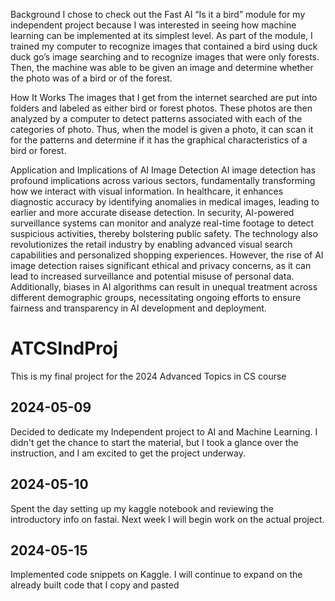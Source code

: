 Background
I chose to check out the Fast AI “Is it a bird” module for my independent project because I was interested in seeing how machine learning can be implemented at its simplest level. As part of the module, I trained my computer to recognize images that contained a bird using duck duck go’s image searching and to recognize images that were only forests. Then, the machine was able to be given an image and determine whether the photo was of a bird or of the forest.

How It Works
The images that I get from the internet searched are put into folders and labeled as either bird or forest photos. These photos are then analyzed by a computer to detect patterns associated with each of the categories of photo. Thus, when the model is given a photo, it can scan it for the patterns and determine if it has the graphical characteristics of a bird or forest.

Application and Implications of AI Image Detection
AI image detection has profound implications across various sectors, fundamentally transforming how we interact with visual information. In healthcare, it enhances diagnostic accuracy by identifying anomalies in medical images, leading to earlier and more accurate disease detection. In security, AI-powered surveillance systems can monitor and analyze real-time footage to detect suspicious activities, thereby bolstering public safety. The technology also revolutionizes the retail industry by enabling advanced visual search capabilities and personalized shopping experiences. However, the rise of AI image detection raises significant ethical and privacy concerns, as it can lead to increased surveillance and potential misuse of personal data. Additionally, biases in AI algorithms can result in unequal treatment across different demographic groups, necessitating ongoing efforts to ensure fairness and transparency in AI development and deployment.

# ATCSIndProj
This is my final project for the 2024 Advanced Topics in CS course

## 2024-05-09
Decided to dedicate my Independent project to AI and Machine Learning. I 
didn't get the chance to start the material, but I took a glance over the 
instruction, and I am excited to get the project underway.

## 2024-05-10
Spent the day setting up my kaggle notebook and reviewing the introductory 
info on fastai. Next week I will begin work on the actual project.

## 2024-05-15
Implemented code snippets on Kaggle. I will continue to expand on the 
already built code that I copy and pasted
